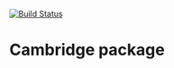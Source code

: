 [![Build Status](https://travis-ci.com/magnusmunch/cambridge.svg?token=5MrUgcz2TnCF4zpaKnRM&branch=master)](https://travis-ci.com/magnusmunch/cambridge)

# Cambridge package